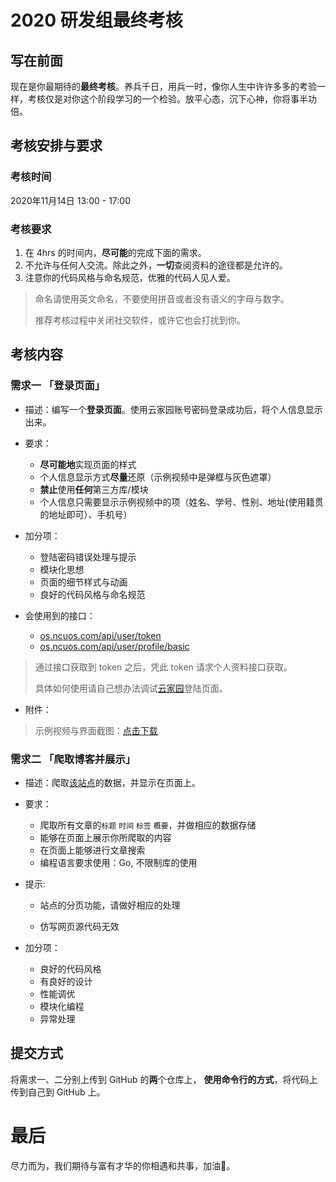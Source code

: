 # 2020 研发组最终考核

## 写在前面

现在是你最期待的**最终考核**。养兵千日，用兵一时，像你人生中许许多多的考验一样，考核仅是对你这个阶段学习的一个检验。放平心态，沉下心神，你将事半功倍。

## 考核安排与要求

### 考核时间

2020年11月14日 13:00 - 17:00

### 考核要求

1. 在 4hrs 的时间内，**尽可能**的完成下面的需求。
2. 不允许与任何人交流。除此之外，**一切**查阅资料的途径都是允许的。
3. 注意你的代码风格与命名规范，优雅的代码人见人爱。

> 命名请使用英文命名，不要使用拼音或者没有语义的字母与数字。
>
> 推荐考核过程中关闭社交软件，或许它也会打扰到你。

## 考核内容

### 需求一 「登录页面」

+ 描述：编写一个**登录页面**。使用云家园账号密码登录成功后，将个人信息显示出来。

+ 要求：
  + **尽可能地**实现页面的样式
  + 个人信息显示方式**尽量**还原（示例视频中是弹框与灰色遮罩）
  + **禁止**使用**任何**第三方库/模块
  + 个人信息只需要显示示例视频中的项（姓名、学号、性别、地址(使用籍贯的地址即可）、手机号）

+ 加分项：
  + 登陆密码错误处理与提示
  + 模块化思想
  + 页面的细节样式与动画
  + 良好的代码风格与命名规范

+ 会使用到的接口：
  + [os.ncuos.com/api/user/token](https://os.ncuos.com/api/user/token)
  + [os.ncuos.com/api/user/profile/basic](https://os.ncuos.com/api/user/profile/basic)

> 通过接口获取到 token 之后，凭此 token 请求个人资料接口获取。
>
> 具体如何使用请自己想办法调试[云家园](https://ncuos.com/)登陆页面。

+ 附件：

> 示例视频与界面截图：[点击下载](http://static.sakura-by.cn/Archive.zip)

### 需求二 「爬取博客并展示」

+ 描述：爬取[该站点](https://blog.lenconda.top/)的数据，并显示在页面上。
+ 要求：
  + 爬取所有文章的`标题` `时间` `标签` `概要`，并做相应的数据存储
  + 能够在页面上展示你所爬取的内容
  + 在页面上能够进行文章搜索
  + 编程语言要求使用：Go, 不限制库的使用

+ 提示:
  + 站点的分页功能，请做好相应的处理

  + 仿写网页源代码无效

+ 加分项：
  + 良好的代码风格
  + 有良好的设计
  + 性能调优
  + 模块化编程
  + 异常处理

## 提交方式

将需求一、二分别上传到 GitHub 的**两**个仓库上， **使用命令行的方式**，将代码上传到自己到 GitHub 上。

# 最后

尽力而为，我们期待与富有才华的你相遇和共事，加油💪。